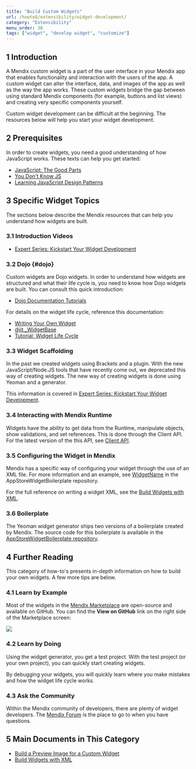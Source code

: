 ```yaml
---
title: "Build Custom Widgets"
url: /howto8/extensibility/widget-development/
category: "Extensibility"
menu_order: 30
tags: ["widget", "develop widget", "customize"]
---
```


## 1 Introduction

A Mendix custom widget is a part of the user interface in your Mendix app that enables functionality and interaction with the users of the app. A custom widget can alter the interface, data, and images of the app as well as the way the app works. These custom widgets bridge the gap between using standard Mendix components (for example, buttons and list views) and creating very specific components yourself.

Custom widget development can be difficult at the beginning. The resources below will help you start your widget development.

## 2 Prerequisites

In order to create widgets, you need a good understanding of how JavaScript works. These texts can help you get started:

 * [JavaScript: The Good Parts](http://shop.oreilly.com/product/9780596517748.do)
 * [You Don't Know JS](https://github.com/getify/You-Dont-Know-JS)
 * [Learning JavaScript Design Patterns](https://addyosmani.com/resources/essentialjsdesignpatterns/book/)

## 3 Specific Widget Topics

The sections below describe the Mendix resources that can help you understand how widgets are built.

### 3.1 Introduction Videos

* [Expert Series: Kickstart Your Widget Development](https://www.youtube.com/watch?v=MZ0Ihu2QGYY)

### 3.2 Dojo {#dojo}

Custom widgets are Dojo widgets. In order to understand how widgets are structured and what their life cycle is, you need to know how Dojo widgets are built. You can consult this quick introduction:

 * [Dojo Documentation Tutorials](http://dojotoolkit.org/documentation/#tutorials)

For details on the widget life cycle, reference this documentation:

 * [Writing Your Own Widget](http://dojotoolkit.org/reference-guide/1.10/quickstart/writingWidgets.html)
 * [dijit.\_WidgetBase](https://dojotoolkit.org/reference-guide/1.10/dijit/_WidgetBase.html)
 * [Tutorial: Widget Life Cycle](https://apidocs.rnd.mendix.com/6/client/tutorial-widget-lifecycle.html)

### 3.3 Widget Scaffolding

In the past we created widgets using Brackets and a plugin. With the new JavaScript/Node.JS tools that have recently come out, we deprecated this way of creating widgets. The new way of creating widgets is done using Yeoman and a generator.

This information is covered in [Expert Series: Kickstart Your Widget Development](https://www.youtube.com/watch?v=MZ0Ihu2QGYY).

### 3.4 Interacting with Mendix Runtime

Widgets have the ability to get data from the Runtime, manipulate objects, show validations, and set references. This is done through the Client API. For the latest version of the this API, see [Client API](https://apidocs.rnd.mendix.com/8/client/index.html).

### 3.5 Configuring the Widget in Mendix

Mendix has a specific way of configuring your widget through the use of an XML file. For more information and an example, see [WidgetName](https://github.com/mendix/AppStoreWidgetBoilerplate/blob/master/src/WidgetName/WidgetName.xml) in the AppStoreWidgetBoilerplate repository.

For the full reference on writing a widget XML, see the [Build Widgets with XML](/howto8/extensibility/use-xml-widget/).

### 3.6 Boilerplate

The Yeoman widget generator ships two versions of a boilerplate created by Mendix. The source code for this boilerplate is available in the [AppStoreWidgetBoilerplate repository](https://github.com/mendix/AppStoreWidgetBoilerplate).

## 4 Further Reading

This category of how-to's presents in-depth information on how to build your own widgets. A few more tips are below.

### 4.1 Learn by Example

Most of the widgets in the [Mendix Marketplace](https://marketplace.mendix.com/) are open-source and available on GitHub. You can find the **View on GitHub** link on the right side of the Marketplace screen:

![](/attachments/howto8/extensibility/widget-development/appstore-github-link.png)

### 4.2 Learn by Doing

Using the widget generator, you get a test project. With the test project (or your own project), you can quickly start creating widgets.

By debugging your widgets, you will quickly learn where you make mistakes and how the widget life cycle works.

### 4.3 Ask the Community

Within the Mendix community of developers, there are plenty of widget developers. The [Mendix Forum](https://forum.mendixcloud.com) is the place to go to when you have questions.

## 5 Main Documents in This Category

* [Build a Preview Image for a Custom Widget](/howto8/extensibility/add-a-preview-image-for-custom-widget/)
* [Build Widgets with XML](/howto8/extensibility/use-xml-widget/)
